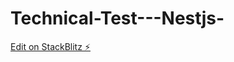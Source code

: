 # Technical-Test---Nestjs-

[Edit on StackBlitz ⚡️](https://stackblitz.com/edit/nestjs-typescript-starter-37mvzj)